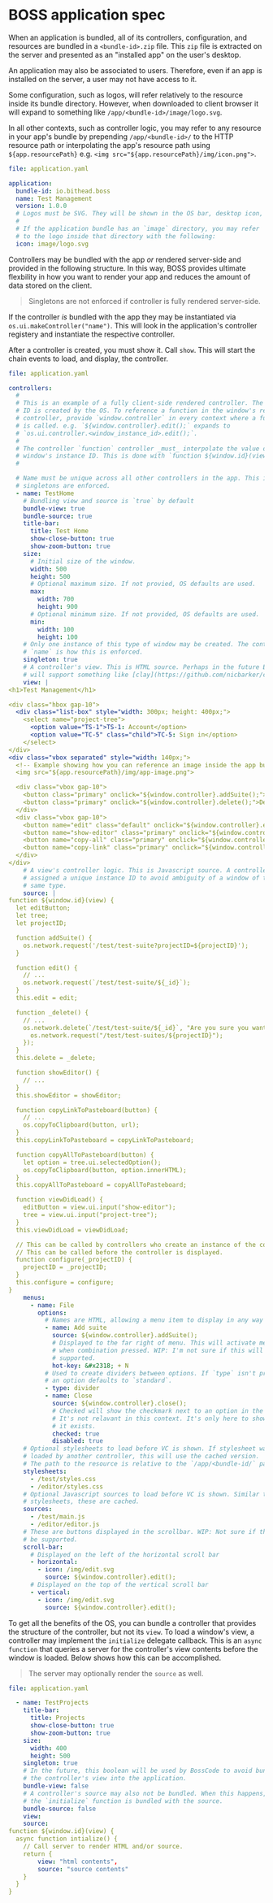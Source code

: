 # BOSS application spec


When an application is bundled, all of its controllers, configuration, and resources are bundled in a `<bundle-id>.zip` file. This `zip` file is extracted on the server and presented as an "installed app" on the user's desktop.

An application may also be associated to users. Therefore, even if an app is installed on the server, a user may not have access to it.

Some configuration, such as logos, will refer relatively to the resource inside its bundle directory. However, when downloaded to client browser it will expand to something like `/app/<bundle-id>/image/logo.svg`.

In all other contexts, such as controller logic, you may refer to any resource in your app's bundle by prepending `/app/<bundle-id>/` to the HTTP resource path or interpolating the app's resource path using `${app.resourcePath}` e.g. `<img src="${app.resourcePath}/img/icon.png">`.

```yaml
file: application.yaml

application:
  bundle-id: io.bithead.boss
  name: Test Management
  version: 1.0.0
  # Logos must be SVG. They will be shown in the OS bar, desktop icon, etc.
  #
  # If the application bundle has an `image` directory, you may refer
  # to the logo inside that directory with the following:
  icon: image/logo.svg
```

Controllers may be bundled with the app _or_ rendered server-side and provided in the following structure. In this way, BOSS provides ultimate flexbility in how you want to render your app and reduces the amount of data stored on the client.

> Singletons are not enforced if controller is fully rendered server-side.

If the controller _is_ bundled with the app they may be instantiated via `os.ui.makeController("name")`. This will look in the application's controller registery and instantiate the respective controller.

After a controller is created, you must show it. Call `show`. This will start the chain events to load, and display, the controller.

```yaml
file: application.yaml

controllers:
  #
  # This is an example of a fully client-side rendered controller. The instance
  # ID is created by the OS. To reference a function in the window's respective
  # controller, provide `window.controller` in every context where a function
  # is called. e.g. `${window.controller}.edit();` expands to
  # `os.ui.controller.<window_instance_id>.edit();`.
  #
  # The controller `function` controller _must_ interpolate the value of the
  # window's instance ID. This is done with `function ${window.id}(view)`.
  #

  # Name must be unique across all other controllers in the app. This is how
  # singletons are enforced.
  - name: TestHome
    # Bundling view and source is `true` by default
    bundle-view: true
    bundle-source: true
    title-bar:
      title: Test Home
      show-close-button: true
      show-zoom-button: true
    size:
      # Initial size of the window.
      width: 500
      height: 500
      # Optional maximum size. If not provied, OS defaults are used.
      max:
        width: 700
        height: 900
      # Optional minimum size. If not provided, OS defaults are used.
      min:
        width: 100
        height: 100
    # Only one instance of this type of window may be created. The controller's
    # `name` is how this is enforced.
    singleton: true
    # A controller's view. This is HTML source. Perhaps in the future BOSS
    # will support something like [clay](https://github.com/nicbarker/clay).
    view: |
<h1>Test Management</h1>

<div class="hbox gap-10">
  <div class="list-box" style="width: 300px; height: 400px;">
    <select name="project-tree">
      <option value="TS-1">TS-1: Account</option>
      <option value="TC-5" class="child">TC-5: Sign in</option>
    </select>
</div>
<div class="vbox separated" style="width: 140px;">
  <!-- Example showing how you can reference an image inside the app bundle's resource path -->
  <img src="${app.resourcePath}/img/app-image.png">

  <div class="vbox gap-10">
    <button class="primary" onclick="${window.controller}.addSuite();">Add Suite</button>
    <button class="primary" onclick="${window.controller}.delete();">Delete</button>
  </div>
  <div class="vbox gap-10">
    <button name="edit" class="default" onclick="${window.controller}.edit();">Edit name</button>
    <button name="show-editor" class="primary" onclick="${window.controller}.showEditor();">Editor</button>
    <button name="copy-all" class="primary" onclick="${window.controller}.copyAllToPasteboard(this);">Copy</button>
    <button name="copy-link" class="primary" onclick="${window.controller}.copyLinkToPasteboard(this);">Copy Link</button>
  </div>
</div>
    # A view's controller logic. This is Javascript source. A controller is
    # assigned a unique instance ID to avoid ambiguity of a window of the
    # same type.
    source: |
function ${window.id}(view) {
  let editButton;
  let tree;
  let projectID;

  function addSuite() {
    os.network.request('/test/test-suite?projectID=${projectID}');
  }

  function edit() {
    // ...
    os.network.request(`/test/test-suite/${_id}`);
  }
  this.edit = edit;

  function _delete() {
    // ...
    os.network.delete(`/test/test-suite/${_id}`, "Are you sure you want to delete this test suite? This will delete all test cases. This is action is not recoverable.", function() {
      os.network.request("/test/test-suites/${projectID}");
    });
  }
  this.delete = _delete;

  function showEditor() {
    // ...
  }
  this.showEditor = showEditor;

  function copyLinkToPasteboard(button) {
    // ...
    os.copyToClipboard(button, url);
  }
  this.copyLinkToPasteboard = copyLinkToPasteboard;

  function copyAllToPasteboard(button) {
    let option = tree.ui.selectedOption();
    os.copyToClipboard(button, option.innerHTML);
  }
  this.copyAllToPasteboard = copyAllToPasteboard;

  function viewDidLoad() {
    editButton = view.ui.input("show-editor");
    tree = view.ui.input("project-tree");
  }
  this.viewDidLoad = viewDidLoad;

  // This can be called by controllers who create an instance of the controller.
  // This can be called before the controller is displayed.
  function configure(_projectID) {
    projectID = _projectID;
  }
  this.configure = configure;
}
    menus:
      - name: File
        options:
          # Names are HTML, allowing a menu item to display in any way you like
          - name: Add suite
            source: ${window.controller}.addSuite();
            # Displayed to the far right of menu. This will activate menu item
            # when combination pressed. WIP: I'm not sure if this will be
            # supported.
            hot-key: &#x2318; + N
          # Used to create dividers between options. If `type` isn't provided,
          # an option defaults to `standard`.
          - type: divider
          - name: Close
            source: ${window.controller}.close();
            # Checked will show the checkmark next to an option in the menu.
            # It's not relavant in this context. It's only here to show that
            # it exists.
            checked: true
            disabled: true
    # Optional stylesheets to load before VC is shown. If stylesheet was
    # loaded by another controller, this will use the cached version.
    # The path to the resource is relative to the `/app/<bundle-id/` path.
    stylesheets:
      - /test/styles.css
      - /editor/styles.css
    # Optional Javascript sources to load before VC is shown. Similar to
    # stylesheets, these are cached.
    sources:
      - /test/main.js
      - /editor/editor.js
    # These are buttons displayed in the scrollbar. WIP: Not sure if this will
    # be supported.
    scroll-bar:
      # Displayed on the left of the horizontal scroll bar
      - horizontal:
        - icon: /img/edit.svg
          source: ${window.controller}.edit();
      # Displayed on the top of the vertical scroll bar
      - vertical:
        - icon: /img/edit.svg
          source: ${window.controller}.edit();
```

To get all the benefits of the OS, you can bundle a controller that provides the structure of the controller, but not its `view`. To load a window's view, a controller may implement the `initialize` delegate callback. This is an `async function` that queries a server for the controller's view contents before the window is loaded. Below shows how this can be accomplished.

> The server may optionally render the `source` as well.

```yaml
file: application.yaml

  - name: TestProjects
    title-bar:
      title: Projects
      show-close-button: true
      show-zoom-button: true
    size:
      width: 400
      height: 500
    singleton: true
    # In the future, this boolean will be used by BossCode to avoid bundling
    # the controller's view into the application.
    bundle-view: false
    # A controller's source may also not be bundled. When this happens, only
    # the `initialize` function is bundled with the source.
    bundle-source: false
    view:
    source:
function ${window.id}(view) {
  async function intialize() {
    // Call server to render HTML and/or source.
    return {
        view: "html contents",
        source: "source contents"
    }
  }
}
```
